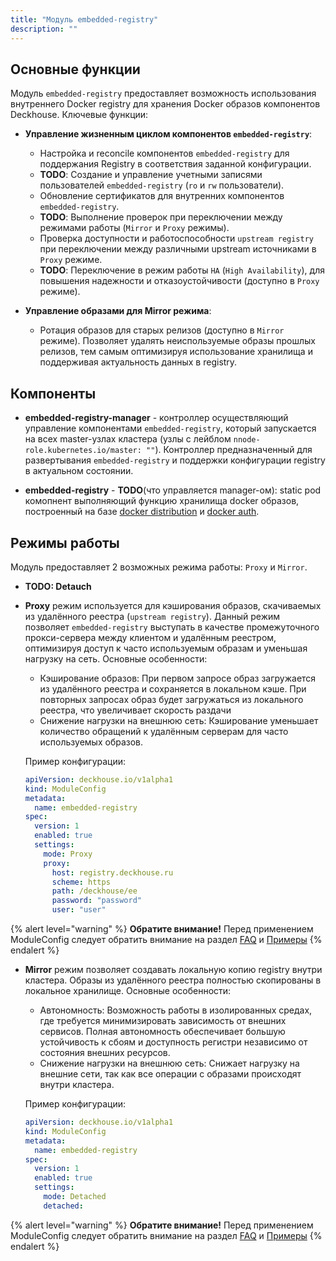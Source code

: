 ```yaml
---
title: "Модуль embedded-registry"
description: ""
---
```


## Основные функции

Модуль `embedded-registry` предоставляет возможность использования внутреннего Docker registry для хранения Docker образов компонентов Deckhouse. Ключевые функции:

- **Управление жизненным циклом компонентов `embedded-registry`**:
  - Настройка и reconcile компонентов `embedded-registry` для поддержания Registry в соответствия заданной конфигурации.
  - **TODO**: Создание и управление учетными записями пользователей `embedded-registry` (`ro` и `rw` пользователи).
  - Обновление сертификатов для внутренних компонентов `embedded-registry`.
  - **TODO**: Выполнение проверок при переключении между режимами работы (`Mirror` и `Proxy` режимы).
  - Проверка доступности и работоспособности `upstream registry` при переключении между различными upstream источниками в `Proxy` режиме.
  - **TODO**: Переключение в режим работы `HA` (`High Availability`), для повышения надежности и отказоустойчивости (доступно в `Proxy` режиме).

- **Управление образами для Mirror режима**:
  - Ротация образов для старых релизов (доступно в `Mirror` режиме). Позволяет удалять неиспользуемые образы прошлых релизов, тем самым оптимизируя использование хранилища и поддерживая актуальность данных в registry.

## Компоненты

- **embedded-registry-manager** - контроллер осуществляющий управление компонентами `embedded-registry`, который запускается на всех master-узлах кластера (узлы с лейблом `nnode-role.kubernetes.io/master: ""`). Контроллер предназначенный для развертывания `embedded-registry` и поддержки конфигурации registry в актуальном состоянии.

- **embedded-registry** - **TODO**(что управляется manager-ом): static pod комопнент выполняющий функцию хранилища docker образов, построенный на базе [docker distribution](https://github.com/distribution/distribution) и [docker auth](https://github.com/cesanta/docker_auth).

## Режимы работы

Модуль предоставляет 2 возможных режима работы: `Proxy` и `Mirror`.

- **TODO: Detauch**

- **Proxy** режим используется для кэширования образов, скачиваемых из удалённого реестра (`upstream registry`). Данный режим позволяет `embedded-registry` выступать в качестве промежуточного прокси-сервера между клиентом и удалённым реестром, оптимизируя доступ к часто используемым образам и уменьшая нагрузку на сеть.
   Основные особенности:
  - Кэширование образов: При первом запросе образ загружается из удалённого реестра и сохраняется в локальном кэше. При повторных запросах образ будет загружаться из локального реестра, что увеличивает скорость раздачи
  - Снижение нагрузки на внешнюю сеть: Кэширование уменьшает количество обращений к удалённым серверам для часто используемых образов.

   Пример конфигурации:

   ```yaml
   apiVersion: deckhouse.io/v1alpha1
   kind: ModuleConfig
   metadata:
     name: embedded-registry
   spec:
     version: 1
     enabled: true
     settings:
       mode: Proxy
       proxy:
         host: registry.deckhouse.ru
         scheme: https
         path: /deckhouse/ee
         password: "password"
         user: "user"
   ```

{% alert level="warning" %}
**Обратите внимание!** Перед применением ModuleConfig следует обратить внимание на раздел [FAQ](./faq.html) и [Примеры](./examples.html)
{% endalert %}

- **Mirror** режим позволяет создавать локальную копию registry внутри кластера. Образы из удалённого реестра полностью скопированы в локальное хранилище.
   Основные особенности:
  - Автономность: Возможность работы в изолированных средах, где требуется минимизировать зависимость от внешних сервисов. Полная автономность обеспечивает большую устойчивость к сбоям и доступность регистри независимо от состояния внешних ресурсов.
  - Снижение нагрузки на внешнюю сеть: Снижает нагрузку на внешние сети, так как все операции с образами происходят внутри кластера.

   Пример конфигурации:

   ```yaml
   apiVersion: deckhouse.io/v1alpha1
   kind: ModuleConfig
   metadata:
     name: embedded-registry
   spec:
     version: 1
     enabled: true
     settings:
       mode: Detached
       detached:
   ```

{% alert level="warning" %}
**Обратите внимание!** Перед применением ModuleConfig следует обратить внимание на раздел [FAQ](./faq.html) и [Примеры](./examples.html)
{% endalert %}
